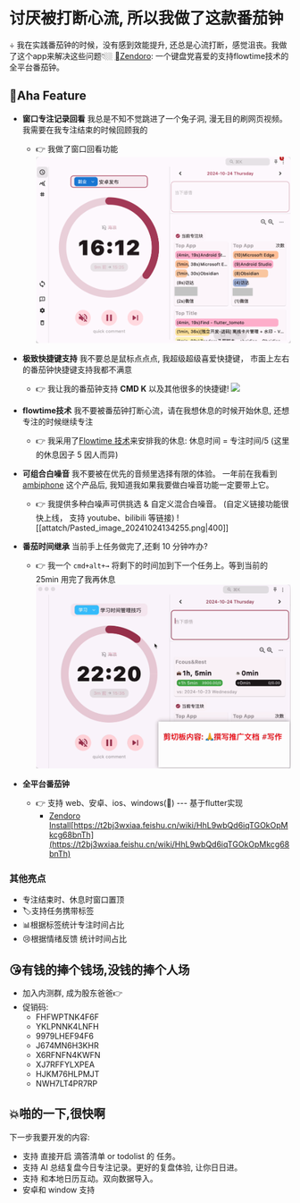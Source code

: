 # 讨厌被打断心流, 所以我做了这款番茄钟
÷
我在实践番茄钟的时候，没有感到效能提升, 还总是心流打断，感觉沮丧。我做了这个app来解决这些问题👇🏼
[Zendoro](https://apps.apple.com/cn/app/zendoro-%E7%A6%85%E9%92%9F/id6504215286): 一个键盘党喜爱的支持flowtime技术的全平台番茄钟。
## 🥰Aha Feature
- **窗口专注记录回看** 我总是不知不觉跳进了一个兔子洞, 漫无目的刷网页视频。我需要在我专注结束的时候回顾我的
	- 👉 我做了窗口回看功能
		![Pasted_image_20241024151003|400](attatch/Pasted_image_20241024151003.png)
	  

- **极致快捷键支持**  我不要总是鼠标点点点, 我超级超级喜爱快捷键， 市面上左右的番茄钟快捷键支持我都不满意
	- 👉 我让我的番茄钟支持 **CMD K** 以及其他很多的快捷键!
		![](attatch/Kapture%202024-10-24%20at%2013.36.49.gif)
- **flowtime技术**  我不要被番茄钟打断心流，请在我想休息的时候开始休息, 还想专注的时候继续专注
	- 👉 我采用了[Flowtime 技术](https://zapier.com/blog/flowtime-technique/)来安排我的休息: 休息时间 = 专注时间/5  (这里的休息因子 5 因人而异) 

- **可组合白噪音**  我不要被在优先的音频里选择有限的体验。 一年前在我看到 [ambiphone](https://ambiph.one/) 这个产品后,  我知道我如果我要做白噪音功能一定要带上它。
	- 👉 我提供多种白噪声可供挑选 & 自定义混合白噪音。 (自定义链接功能很快上线， 支持 youtube、bilibili 等链接)
	  ![[attatch/Pasted_image_20241024134255.png|400]]

- **番茄时间继承** 当前手上任务做完了,还剩 10 分钟咋办?  
	- 👉 我一个 `cmd+alt+→` 将剩下的时间加到下一个任务上。等到当前的 25min 用完了我再休息
		![](attatch/Kapture%202024-10-24%20at%2015.13.48.gif)

- **全平台番茄钟**
	- 👉 支持 web、安卓、ios、windows(🚧) --- 基于flutter实现
		- [Zendoro Install](https://t2bj3wxiaa.feishu.cn/wiki/EP6IwrQbUiXlmhk8JqCcBIrgnVd?from=from_copylink)[https://t2bj3wxiaa.feishu.cn/wiki/HhL9wbQd6iqTGOkOpMkcg68bnTh](https://t2bj3wxiaa.feishu.cn/wiki/HhL9wbQd6iqTGOkOpMkcg68bnTh)
### 其他亮点
- 专注结束时、休息时窗口置顶
- 🏷️支持任务携带标签
- 📊根据标签统计专注时间占比
- 😢根据情绪反馈 统计时间占比

## 😘有钱的捧个钱场,没钱的捧个人场
 - 加入内测群, 成为股东爸爸👉
 - 促销码:
	 - FHFWPTNK4F6F
	- YKLPNNK4LNFH
	- 9979LHEF94F6
	- J674MN6H3KHR
	- X6RFNFN4KWFN
	- XJ7RFFYLXPEA
	- HJKM76HLPMJT
	- NWH7LT4PR7RP



##  💥啪的一下,很快啊
下一步我要开发的内容:
- 支持 直接开启 滴答清单 or  todolist  的 任务。
- 支持 AI 总结复盘今日专注记录。更好的复盘体验, 让你日日进。
- 支持 和本地日历互动。双向数据导入。
- 安卓和 window 支持

